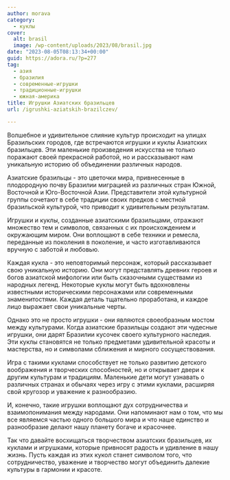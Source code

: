 ```yaml
---
author: morava
category:
  - куклы
cover:
  alt: brasil
  image: /wp-content/uploads/2023/08/brasil.jpg
date: "2023-08-05T08:13:34+00:00"
guid: https://adora.ru/?p=277
tag:
  - азия
  - бразилия
  - современные-игрушки
  - традиционные-игрушки
  - южная-америка
title: Игрушки Азиатских бразильцев
url: /igrushki-aziatskih-brazilczev/

---
```

Волшебное и удивительное слияние культур происходит на улицах Бразильских городов, где встречаются игрушки и куклы Азиатских бразильцев. Эти маленькие произведения искусства не только поражают своей прекрасной работой, но и рассказывают нам уникальную историю об объединении различных народов.

Азиатские бразильцы \- это цветочки мира, привнесенные в плодородную почву Бразилии миграцией из различных стран Южной, Восточной и Юго-Восточной Азии. Представители этой культурной группы сочетают в себе традиции своих предков с местной бразильской культурой, что приводит к удивительным результатам.

Игрушки и куклы, созданные азиатскими бразильцами, отражают множество тем и символов, связанных с их происхождением и окружающим миром. Они воплощают в себе техники и ремесла, переданные из поколения в поколение, и часто изготавливаются вручную с заботой и любовью.

Каждая кукла \- это неповторимый персонаж, который рассказывает свою уникальную историю. Они могут представлять древних героев и богов азиатской мифологии или быть сказочными существами из народных легенд. Некоторые куклы могут быть вдохновлены известными историческими персонажами или современными знаменитостями. Каждая деталь тщательно проработана, и каждое лицо выражает свои уникальные черты.

Однако это не просто игрушки \- они являются своеобразным мостом между культурами. Когда азиатские бразильцы создают эти чудесные игрушки, они дарят Бразилии кусочек своего культурного наследия. Эти куклы становятся не только предметами удивительной красоты и мастерства, но и символами сближения и мирного сосуществования.

Игра с такими куклами способствует не только развитию детского воображения и творческих способностей, но и открывает двери к другим культурам и традициям. Маленькие дети могут узнавать о различных странах и обычаях через игру с этими куклами, расширяя свой кругозор и уважение к разнообразию.

И, конечно, такие игрушки воплощают дух сотрудничества и взаимопонимания между народами. Они напоминают нам о том, что мы все являемся частью одного большого мира и что наше единство и разнообразие делают нашу планету богаче и красочнее.

Так что давайте восхищаться творчеством азиатских бразильцев, их куклами и игрушками, которые привносят радость и удивление в нашу жизнь. Пусть каждая из этих кукол станет символом того, что сотрудничество, уважение и творчество могут объединить далекие культуры в гармонии и красоте.
